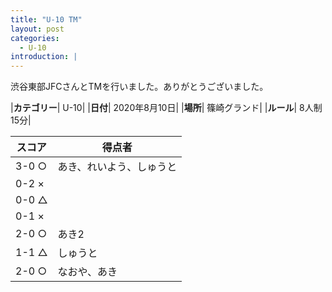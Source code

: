 ```yaml
---
title: "U-10 TM"
layout: post
categories:
  - U-10
introduction: |
---
```


渋谷東部JFCさんとTMを行いました。ありがとうございました。  

|**カテゴリー**| U-10|
|**日付**| 2020年8月10日|
|**場所**| 篠崎グランド|
|**ルール**| 8人制15分|

|スコア|得点者|
|---|----|
|3-0 ○|あき、れいよう、しゅうと|
|0-2 ×||
|0-0 △||
|0-1 ×||
|2-0 ○|あき2|
|1-1 △|しゅうと|
|2-0 ○|なおや、あき|
